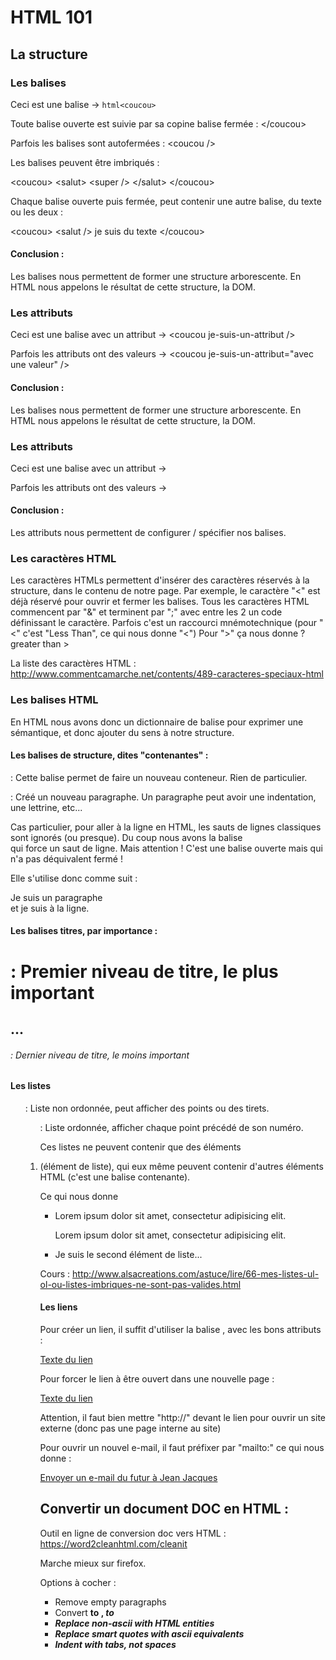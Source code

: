 # HTML 101

## La structure

### Les balises

Ceci est une balise -> ```html<coucou>```

Toute balise ouverte est suivie par sa copine balise fermée : &lt;/coucou&gt;

Parfois les balises sont autofermées : &lt;coucou /&gt;

Les balises peuvent être imbriqués :

&lt;coucou&gt;
	&lt;salut&gt;
		&lt;super /&gt;
	&lt;/salut&gt; 
&lt;/coucou&gt;

Chaque balise ouverte puis fermée, peut contenir une autre balise, du texte ou les deux :

&lt;coucou&gt; &lt;salut /&gt; je suis du texte &lt;/coucou&gt;

#### Conclusion :
Les balises nous permettent de former une structure arborescente.
En HTML nous appelons le résultat de cette structure, la DOM.


### Les attributs

Ceci est une balise avec un attribut -&gt; &lt;coucou je-suis-un-attribut /&gt;

Parfois les attributs ont des valeurs -&gt; &lt;coucou je-suis-un-attribut="avec une valeur" /&gt;

#### Conclusion :
Les balises nous permettent de former une structure arborescente.
En HTML nous appelons le résultat de cette structure, la DOM.


### Les attributs

Ceci est une balise avec un attribut -> <coucou je-suis-un-attribut />

Parfois les attributs ont des valeurs -> <coucou je-suis-un-attribut="avec une valeur" />

#### Conclusion :
Les attributs nous permettent de configurer / spécifier nos balises.


### Les caractères HTML

Les caractères HTMLs permettent d'insérer des caractères réservés à la structure, dans le contenu de notre page.
Par exemple, le caractère "<" est déjà réservé pour ouvrir et fermer les balises.
Tous les caractères HTML commencent par "&" et terminent par ";" avec entre les 2 un code définissant le caractère.
Parfois c'est un raccourci mnémotechnique (pour "<" c'est "Less Than", ce qui nous donne "&lt;") Pour ">" ça nous donne ? greater than &gt;

La liste des caractères HTML : http://www.commentcamarche.net/contents/489-caracteres-speciaux-html



### Les balises HTML

En HTML nous avons donc un dictionnaire de balise pour exprimer une sémantique, et donc ajouter du sens à notre structure.

#### Les balises de structure, dites "contenantes" :

<div> : Cette balise permet de faire un nouveau conteneur. Rien de particulier.

<p> : Créé un nouveau paragraphe. Un paragraphe peut avoir une indentation, une lettrine, etc...

Cas particulier, pour aller à la ligne en HTML, les sauts de lignes classiques sont ignorés (ou presque).
Du coup nous avons la balise <br> qui force un saut de ligne. Mais attention ! C'est une balise ouverte mais qui n'a pas déquivalent fermé !

Elle s'utilise donc comme suit :

<p>Je suis un paragraphe <br> et je suis à la ligne.</p>


#### Les balises titres, par importance :

<h1> : Premier niveau de titre, le plus important
<h2>
...
<h6> : Dernier niveau de titre, le moins important


#### Les listes

<ul> : Liste non ordonnée, peut afficher des points ou des tirets.
<ol> : Liste ordonnée, afficher chaque point précédé de son numéro.

Ces listes ne peuvent contenir que des éléments <li> (élément de liste),
qui eux même peuvent contenir d'autres éléments HTML (c'est une balise contenante).

Ce qui nous donne
<ul>
	<li>
		<p>Lorem ipsum dolor sit amet, consectetur adipisicing elit. </p>
		<p>Lorem ipsum dolor sit amet, consectetur adipisicing elit. </p>
	</li>
	<li>
		Je suis le second élément de liste...
	</li>
</ul>

Cours : http://www.alsacreations.com/astuce/lire/66-mes-listes-ul-ol-ou-listes-imbriques-ne-sont-pas-valides.html


#### Les liens

Pour créer un lien, il suffit d'utiliser la balise <a>, avec les bons attributs :

<a href="http://www.lien-vers-ma-page.com">Texte du lien</a>

Pour forcer le lien à être ouvert dans une nouvelle page :

<a href="http://www.lien-vers-ma-page.com" target="_blank">Texte du lien</a>


Attention, il faut bien mettre "http://" devant le lien pour ouvrir un site externe (donc pas une page interne au site)

Pour ouvrir un nouvel e-mail, il faut préfixer par "mailto:" ce qui nous donne :

<a href="mailto:jean-jacques@gmail.com">Envoyer un e-mail du futur à Jean Jacques</a>





## Convertir un document DOC en HTML :

Outil en ligne de conversion doc vers HTML : https://word2cleanhtml.com/cleanit

Marche mieux sur firefox.

Options à cocher :

- Remove empty paragraphs
- Convert <b> to <strong>, <i> to <em>
- Replace non-ascii with HTML entities
- Replace smart quotes with ascii equivalents
- Indent with tabs, not spaces 
